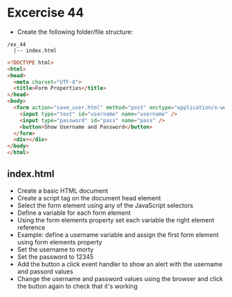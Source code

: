 # Excercise 44

* Create the following folder/file structure:

```
/ex_44
  |-- index.html
```

```html
<!DOCTYPE html>
<html>
<head>
  <meta charset="UTF-8">
  <title>Form Properties</title>
</head>
<body>
  <form action="save_user.html" method="post" enctype="application/x-www-form-urlencoded" name="login">
    <input type="text" id="username" name="username" />
    <input type="password" id="pass" name="pass" />
    <button>Show Username and Password</button>
  </form>
  <div></div>
</body>
</html>
```

## index.html
* Create a basic HTML document
* Create a script tag on the document head element
* Select the form element using any of the JavaScript selectors
* Define a variable for each form element
* Using the form elements property set each variable the right element reference
* Example: define a username variable and assign the first form element using form elements property
* Set the username to morty
* Set the password to 12345
* Add the button a click event handler to show an alert with the username and passord values
* Change the username and password values using the browser and click the button again to check that it's working
